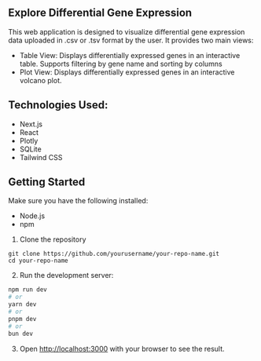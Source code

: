## Explore Differential Gene Expression
This web application is designed to visualize differential gene expression data uploaded in .csv or .tsv format by the user. It provides two main views:
* Table View: Displays differentially expressed genes in an interactive table. Supports filtering by gene name and sorting by columns
* Plot View: Displays differentially expressed genes in an interactive volcano plot.

## Technologies Used:
* Next.js
* React
* Plotly
* SQLite
* Tailwind CSS

## Getting Started
Make sure you have the following installed:
* Node.js
* npm

1. Clone the repository
```
git clone https://github.com/yourusername/your-repo-name.git
cd your-repo-name
```

2. Run the development server:

```bash
npm run dev
# or
yarn dev
# or
pnpm dev
# or
bun dev
```

3. Open [http://localhost:3000](http://localhost:3000) with your browser to see the result.

